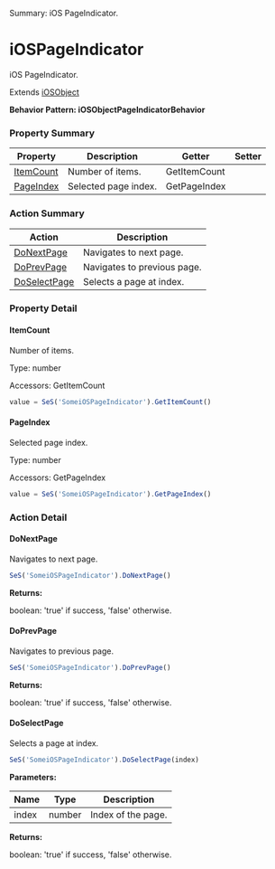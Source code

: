 Summary: iOS PageIndicator.

# iOSPageIndicator

iOS PageIndicator.
 
Extends [iOSObject](iOSObject.md)





**Behavior Pattern: iOSObjectPageIndicatorBehavior**


<!-- ============================== property summary ========================== -->



### Property Summary
| **Property** | **Description** | **Getter** | **Setter** |
| ------------ | --------------- | ---------- | ---------- |
| [ItemCount](#itemcount) | Number of items. | GetItemCount |  |
| [PageIndex](#pageindex) | Selected page index. | GetPageIndex |  |



<!-- ============================== action summary ========================== -->



### Action Summary
|  **Action** | **Description** | 
| ----------- | --------------- |
|  [DoNextPage](#donextpage) | Navigates to next page. |
|  [DoPrevPage](#doprevpage) | Navigates to previous page. |
|  [DoSelectPage](#doselectpage) | Selects a page at index. |



<!-- ============================== property detail ========================== -->

### Property Detail

<a name="ItemCount"></a>
#### ItemCount

Number of items.



Type: number


Accessors: GetItemCount

```javascript
value = SeS('SomeiOSPageIndicator').GetItemCount()
```


<a name="PageIndex"></a>
#### PageIndex

Selected page index.



Type: number


Accessors: GetPageIndex

```javascript
value = SeS('SomeiOSPageIndicator').GetPageIndex()
```




<!-- ============================== action detail ========================== -->

### Action Detail

<a name="DoNextPage"></a>    
#### DoNextPage

Navigates to next page.

```javascript
SeS('SomeiOSPageIndicator').DoNextPage()
```




**Returns:**

boolean: 'true' if success, 'false' otherwise.



<a name="see.also.iospageindicator.donextpage"></a>

<a name="DoPrevPage"></a>    
#### DoPrevPage

Navigates to previous page.

```javascript
SeS('SomeiOSPageIndicator').DoPrevPage()
```




**Returns:**

boolean: 'true' if success, 'false' otherwise.



<a name="see.also.iospageindicator.doprevpage"></a>

<a name="DoSelectPage"></a>    
#### DoSelectPage

Selects a page at index.

```javascript
SeS('SomeiOSPageIndicator').DoSelectPage(index)
```


**Parameters:**

|  **Name** | **Type** | **Description** |
| ---------- | -------- | --------------- |
| index | number |  Index of the page. |




**Returns:**

boolean: 'true' if success, 'false' otherwise.



<a name="see.also.iospageindicator.doselectpage"></a>

  

